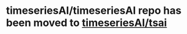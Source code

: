 # timeseriesAI/timeseriesAI repo has been moved to [timeseriesAI/tsai](https://github.com/timeseriesAI/tsai)

